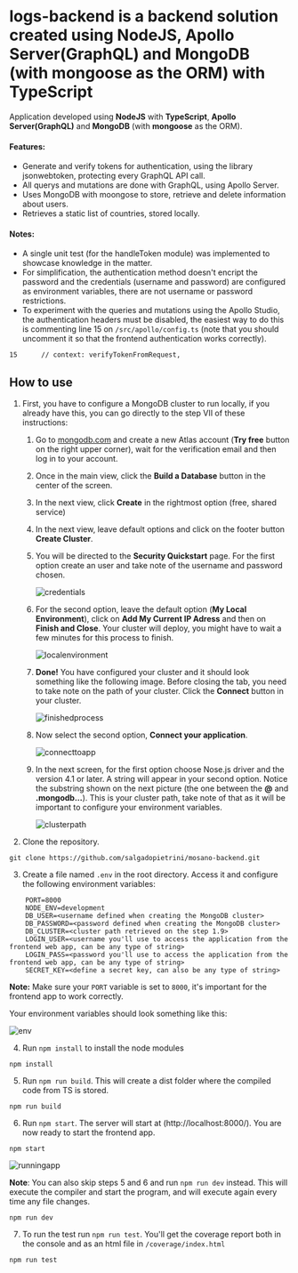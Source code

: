 # logs-backend is a backend solution created using NodeJS, Apollo Server(GraphQL) and MongoDB (with mongoose as the ORM) with TypeScript

Application developed using **NodeJS** with **TypeScript**, **Apollo Server(GraphQL)** and **MongoDB** (with **mongoose** as the ORM).

#### Features:

- Generate and verify tokens for authentication, using the library jsonwebtoken, protecting every GraphQL API call.
- All querys and mutations are done with GraphQL, using Apollo Server.
- Uses MongoDB with moongose to store, retrieve and delete information about users.
- Retrieves a static list of countries, stored locally.

#### Notes:

- A single unit test (for the handleToken module) was implemented to showcase knowledge in the matter.
- For simplification, the authentication method doesn't encript the password and the credentials (username and password) are configured as environment variables, there are not username or password restrictions.
- To experiment with the queries and mutations using the Apollo Studio, the authentication headers must be disabled, the easiest way to do this is commenting line 15 on `/src/apollo/config.ts` (note that you should uncomment it so that the frontend authentication works correctly).

```
15      // context: verifyTokenFromRequest,
```

## How to use

1. First, you have to configure a MongoDB cluster to run locally, if you already have this, you can go directly to the step VII of these instructions:

   1. Go to [mongodb.com](https://www.mongodb.com/) and create a new Atlas account (**Try free** button on the right upper corner), wait for the verification email and then log in to your account.
   2. Once in the main view, click the **Build a Database** button in the center of the screen.

   3. In the next view, click **Create** in the rightmost option (free, shared service)

   4. In the next view, leave default options and click on the footer button **Create Cluster**.

   5. You will be directed to the **Security Quickstart** page. For the first option create an user and take note of the username and password chosen.

      ![credentials](/assets/credentials.png)

   6. For the second option, leave the default option (**My Local Environment**), click on **Add My Current IP Adress** and then on **Finish and Close**. Your cluster will deploy, you might have to wait a few minutes for this process to finish.

      ![localenvironment](/assets/localenvironment.png)

   7. **Done!** You have configured your cluster and it should look something like the following image. Before closing the tab, you need to take note on the path of your cluster. Click the **Connect** button in your cluster.

      ![finishedprocess](/assets/finishedprocess.png)

   8. Now select the second option, **Connect your application**.

      ![connecttoapp](/assets/connecttoapp.png)

   9. In the next screen, for the first option choose Nose.js driver and the version 4.1 or later. A string will appear in your second option. Notice the substring shown on the next picture (the one between the **@** and **.mongodb...**). This is your cluster path, take note of that as it will be important to configure your environment variables.

      ![clusterpath](/assets/clusterpath.png)

2. Clone the repository.

```
git clone https://github.com/salgadopietrini/mosano-backend.git
```

3. Create a file named `.env` in the root directory. Access it and configure the following environment variables:

```
    PORT=8000
    NODE_ENV=development
    DB_USER=<username defined when creating the MongoDB cluster>
    DB_PASSWORD=<password defined when creating the MongoDB cluster>
    DB_CLUSTER=<cluster path retrieved on the step 1.9>
    LOGIN_USER=<username you'll use to access the application from the frontend web app, can be any type of string>
    LOGIN_PASS=<password you'll use to access the application from the frontend web app, can be any type of string>
    SECRET_KEY=<define a secret key, can also be any type of string>
```

**Note:** Make sure your `PORT` variable is set to `8000`, it's important for the frontend app to work correctly.

Your environment variables should look something like this:

![env](/assets/env.png)


4. Run `npm install` to install the node modules

```
npm install
```

5. Run `npm run build`. This will create a dist folder where the compiled code from TS is stored.

```
npm run build
```

6. Run `npm start`. The server will start at (http://localhost:8000/). You are now ready to start the frontend app.

```
npm start
```

![runningapp](/assets/runningapp.png)

**Note**: You can also skip steps 5 and 6 and run `npm run dev` instead. This will execute the compiler and start the program, and will execute again every time any file changes.

```
npm run dev
```

7. To run the test run `npm run test`. You'll get the coverage report both in the console and as an html file in `/coverage/index.html`

```
npm run test
```
